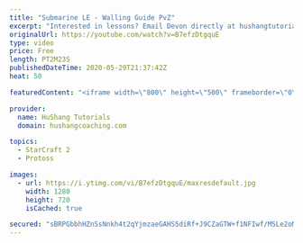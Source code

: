 ```yaml
---
title: "Submarine LE - Walling Guide PvZ"
excerpt: "Interested in lessons? Email Devon directly at hushangtutorials@outlook.com ------------------------------------------------------------------------------------------------------- Want to support HuShang Tutorials directly? Patreon is a website where you can contribute a monthly donation that will help"
originalUrl: https://youtube.com/watch?v=B7efzDtgquE
type: video
price: Free
length: PT2M23S
publishedDateTime: 2020-05-29T21:37:42Z
heat: 50

featuredContent: "<iframe width=\"800\" height=\"500\" frameborder=\"0\" src=\"https://www.youtube.com/embed/B7efzDtgquE\" allow=\"accelerometer; autoplay; encrypted-media; gyroscope; picture-in-picture\" allowfullscreen></iframe>"

provider:
  name: HuShang Tutorials
  domain: hushangcoaching.com

topics:
  - StarCraft 2
  - Protoss

images:
  - url: https://i.ytimg.com/vi/B7efzDtgquE/maxresdefault.jpg
    width: 1280
    height: 720
    isCached: true

secured: "sBRPGbbhHZnSsNnkh4t2qYjmzaeGAHS5diRf+J9CZaGTW+f1NFIwf/MSLe2oMW4sdouswkUQOt8Q85ftGAsp64g/JhU2aEQRuvIlXjjHMzy7NYJShYpIUPbyfe543eHlZKOeG+SXwu16BOUKYizsTBC2ddSM4gYNnYF6hkpbZEdFxyXs0SVS85jYhQjNy/frhDEtyiNz7xsLrDwVhAXoGjeCfZTjxSf3EwCEnSfxBkG1Xj2DpQQy5ldw16EV/9MKgmIXyHHch7yPCoA4pT6o9zlXR/dXKQFMDcYxlozmPoedfHSMCiev2yp5uIOj4gebWBaJVAn9XbIVF8tHXsopdAw5imK/CEnPVmcqyx5kEKcajvMTwzpVImmO7eClCooc66u5Wncx34zgnZxr9w8d05Aa1V4iPNdEMZL/SLUYFBk=;KVSSt4b5hqEhF/OP+/Drew=="
---
```


